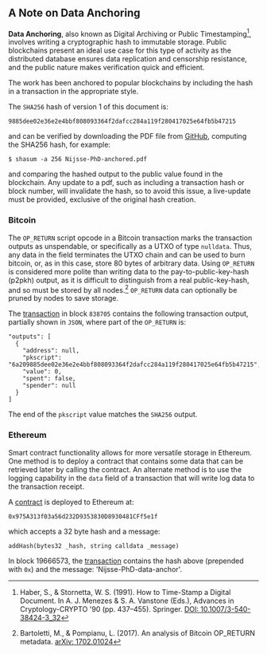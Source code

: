 ## A Note on Data Anchoring

**Data Anchoring**, also known as Digital Archiving or Public Timestamping[^1], involves writing a cryptographic hash to immutable storage. Public blockchains present an ideal use case for this type of activity as the distributed database ensures data replication and censorship resistance, and the public nature makes verification quick and efficient.

[^1]: Haber, S., & Stornetta, W. S. (1991). How to Time-Stamp a Digital Document. In A. J. Menezes & S. A. Vanstone (Eds.), Advances in Cryptology-CRYPTO '90 (pp. 437–455). Springer. [DOI: 10.1007/3-540-38424-3_32](https://doi.org/10.1007/3-540-38424-3_32)

The work has been anchored to popular blockchains by including the hash in a transaction in the appropriate style.

The `SHA256` hash of version 1 of this document is:
```
9885dee02e36e2e4bbf808093364f2dafcc284a119f280417025e64fb5b47215
```

and can be verified by downloading the PDF file from [GitHub](https://github.com/millecodex/phd/blob/main/thesis/Nijsse-PhD-anchored.pdf), computing the SHA256 hash, for example:
```
$ shasum -a 256 Nijsse-PhD-anchored.pdf
```

and comparing the hashed output to the public value found in the blockchain. Any update to a pdf, such as including a transaction hash or block number, will invalidate the hash, so to avoid this issue, a live-update must be provided, exclusive of the original hash creation.

### Bitcoin

The `OP_RETURN` script opcode in a Bitcoin transaction marks the transaction outputs as unspendable, or specifically as a UTXO of type `nulldata`. Thus, any data in the field terminates the UTXO chain and can be used to burn bitcoin, or, as in this case, store 80 bytes of arbitrary data. Using `OP_RETURN` is considered more polite than writing data to the pay-to-public-key-hash (p2pkh) output, as it is difficult to distinguish from a real public-key-hash, and so must be stored by all nodes.[^2] `OP_RETURN` data can optionally be pruned by nodes to save storage.

[^2]: Bartoletti, M., & Pompianu, L. (2017). An analysis of Bitcoin OP_RETURN metadata. [arXiv: 1702.01024](https://arxiv.org/abs/1702.01024)

The [transaction](https://mempool.space/tx/76adf298dcd1d981fde6a846956ea86ad42cc26f8caba09c1ced920c943c4e04) in block `838705` contains the following transaction output, partially shown in `JSON`, where part of the `OP_RETURN` is:
```
"outputs": [
  {
    "address": null,
    "pkscript": "6a209885dee02e36e2e4bbf808093364f2dafcc284a119f280417025e64fb5b47215",
    "value": 0,
    "spent": false,
    "spender": null
  }
]
```

The end of the `pkscript` value matches the `SHA256` output.

### Ethereum

Smart contract functionality allows for more versatile storage in Ethereum. One method is to deploy a contract that contains some data that can be retrieved later by calling the contract. An alternate method is to use the logging capability in the `data` field of a transaction that will write log data to the transaction receipt.

A [contract](https://etherscan.io/address/0x975a313f03a56d232d9353830d8930481cff5e1f) is deployed to Ethereum at:
```
0x975A313f03a56d232D9353830D8930481CFf5e1f
```

which accepts a 32 byte hash and a message:
```
addHash(bytes32 _hash, string calldata _message)
```

In block 19666573, the [transaction](https://etherscan.io/tx/0x847a818aec4827fc91260c6d1c3d85f53bb028381c48c2457c1bdfb82d5c8f93) contains the hash above (prepended with `0x`) and the message: 'Nijsse-PhD-data-anchor'.

